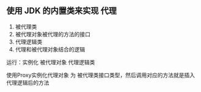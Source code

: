 ## 使用 JDK 的内置类来实现 代理

1. 被代理类
1. 被代理对象被代理的方法的接口
1. 代理逻辑类
1. 代理和被代理对象结合的逻辑

运行：实例化 被代理对象 代理逻辑类

使用Proxy实例化代理对象 为 被代理类接口类型，然后调用对应的方法就是插入代理逻辑后的方法
